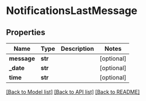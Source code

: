 # NotificationsLastMessage

## Properties
Name | Type | Description | Notes
------------ | ------------- | ------------- | -------------
**message** | **str** |  | [optional] 
**_date** | **str** |  | [optional] 
**time** | **str** |  | [optional] 

[[Back to Model list]](../README.md#documentation-for-models) [[Back to API list]](../README.md#documentation-for-api-endpoints) [[Back to README]](../README.md)

